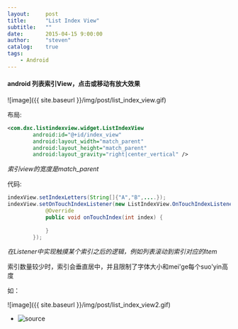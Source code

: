 ```yaml
---
layout:     post
title:      "List Index View"
subtitle:   ""
date:       2015-04-15 9:00:00
author:     "steven"
catalog:    true
tags:
    - Android
---
```


#### android 列表索引View，点击或移动有放大效果

 ![image]({{ site.baseurl }}/img/post/list_index_view.gif)



布局:

```xml
<com.dxc.listindexview.widget.ListIndexView
        android:id="@+id/index_view"
        android:layout_width="match_parent"
        android:layout_height="match_parent"
        android:layout_gravity="right|center_vertical" />
```

*索引view的宽度是match_parent*

代码:

```java
indexView.setIndexLetters(String[]{"A","B",....});
indexView.setOnTouchIndexListener(new ListIndexView.OnTouchIndexListener() {
            @Override
            public void onTouchIndex(int index) {
                
            }
        });
```

*在Listener中实现触摸某个索引之后的逻辑，例如列表滚动到索引对应的Item*

索引数量较少时，索引会垂直居中，并且限制了字体大小和mei'ge每个suo'yin高度


如：


 ![image]({{ site.baseurl }}/img/post/list_index_view2.gif)
 
 
* ![source](https://github.com/StevenDXC/ListIndexView)
 

